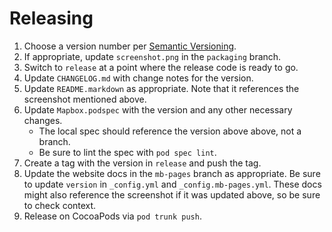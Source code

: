 # Releasing

1. Choose a version number per [Semantic Versioning](http://semver.org/). 
1. If appropriate, update `screenshot.png` in the `packaging` branch. 
1. Switch to `release` at a point where the release code is ready to go. 
1. Update `CHANGELOG.md` with change notes for the version. 
1. Update `README.markdown` as appropriate. Note that it references the screenshot mentioned above. 
1. Update `Mapbox.podspec` with the version and any other necessary changes. 
    - The local spec should reference the version above above, not a branch. 
    - Be sure to lint the spec with `pod spec lint`. 
1. Create a tag with the version in `release` and push the tag. 
1. Update the website docs in the `mb-pages` branch as appropriate. Be sure to update `version` in `_config.yml` and `_config.mb-pages.yml`. These docs might also reference the screenshot if it was updated above, so be sure to check context. 
1. Release on CocoaPods via `pod trunk push`. 
